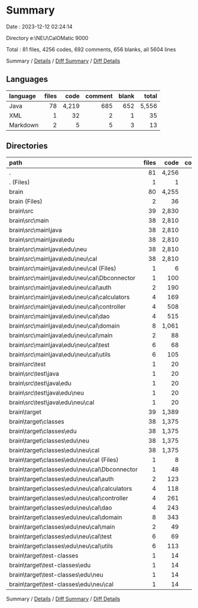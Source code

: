 # Summary

Date : 2023-12-12 02:24:14

Directory e:\\NEU\\CalOMatic 9000

Total : 81 files,  4256 codes, 692 comments, 656 blanks, all 5604 lines

Summary / [Details](details.md) / [Diff Summary](diff.md) / [Diff Details](diff-details.md)

## Languages
| language | files | code | comment | blank | total |
| :--- | ---: | ---: | ---: | ---: | ---: |
| Java | 78 | 4,219 | 685 | 652 | 5,556 |
| XML | 1 | 32 | 2 | 1 | 35 |
| Markdown | 2 | 5 | 5 | 3 | 13 |

## Directories
| path | files | code | comment | blank | total |
| :--- | ---: | ---: | ---: | ---: | ---: |
| . | 81 | 4,256 | 692 | 656 | 5,604 |
| . (Files) | 1 | 1 | 0 | 1 | 2 |
| brain | 80 | 4,255 | 692 | 655 | 5,602 |
| brain (Files) | 2 | 36 | 7 | 3 | 46 |
| brain\\src | 39 | 2,830 | 648 | 633 | 4,111 |
| brain\\src\\main | 38 | 2,810 | 634 | 628 | 4,072 |
| brain\\src\\main\\java | 38 | 2,810 | 634 | 628 | 4,072 |
| brain\\src\\main\\java\\edu | 38 | 2,810 | 634 | 628 | 4,072 |
| brain\\src\\main\\java\\edu\\neu | 38 | 2,810 | 634 | 628 | 4,072 |
| brain\\src\\main\\java\\edu\\neu\\cal | 38 | 2,810 | 634 | 628 | 4,072 |
| brain\\src\\main\\java\\edu\\neu\\cal (Files) | 1 | 6 | 5 | 3 | 14 |
| brain\\src\\main\\java\\edu\\neu\\cal\\Dbconnector | 1 | 100 | 38 | 19 | 157 |
| brain\\src\\main\\java\\edu\\neu\\cal\\auth | 2 | 190 | 26 | 39 | 255 |
| brain\\src\\main\\java\\edu\\neu\\cal\\calculators | 4 | 169 | 84 | 49 | 302 |
| brain\\src\\main\\java\\edu\\neu\\cal\\controller | 4 | 508 | 59 | 84 | 651 |
| brain\\src\\main\\java\\edu\\neu\\cal\\dao | 4 | 515 | 106 | 104 | 725 |
| brain\\src\\main\\java\\edu\\neu\\cal\\domain | 8 | 1,061 | 176 | 257 | 1,494 |
| brain\\src\\main\\java\\edu\\neu\\cal\\main | 2 | 88 | 30 | 19 | 137 |
| brain\\src\\main\\java\\edu\\neu\\cal\\test | 6 | 68 | 63 | 25 | 156 |
| brain\\src\\main\\java\\edu\\neu\\cal\\utils | 6 | 105 | 47 | 29 | 181 |
| brain\\src\\test | 1 | 20 | 14 | 5 | 39 |
| brain\\src\\test\\java | 1 | 20 | 14 | 5 | 39 |
| brain\\src\\test\\java\\edu | 1 | 20 | 14 | 5 | 39 |
| brain\\src\\test\\java\\edu\\neu | 1 | 20 | 14 | 5 | 39 |
| brain\\src\\test\\java\\edu\\neu\\cal | 1 | 20 | 14 | 5 | 39 |
| brain\\target | 39 | 1,389 | 37 | 19 | 1,445 |
| brain\\target\\classes | 38 | 1,375 | 37 | 19 | 1,431 |
| brain\\target\\classes\\edu | 38 | 1,375 | 37 | 19 | 1,431 |
| brain\\target\\classes\\edu\\neu | 38 | 1,375 | 37 | 19 | 1,431 |
| brain\\target\\classes\\edu\\neu\\cal | 38 | 1,375 | 37 | 19 | 1,431 |
| brain\\target\\classes\\edu\\neu\\cal (Files) | 1 | 8 | 0 | 0 | 8 |
| brain\\target\\classes\\edu\\neu\\cal\\Dbconnector | 1 | 48 | 0 | 1 | 49 |
| brain\\target\\classes\\edu\\neu\\cal\\auth | 2 | 123 | 15 | 2 | 140 |
| brain\\target\\classes\\edu\\neu\\cal\\calculators | 4 | 118 | 0 | 0 | 118 |
| brain\\target\\classes\\edu\\neu\\cal\\controller | 4 | 261 | 0 | 4 | 265 |
| brain\\target\\classes\\edu\\neu\\cal\\dao | 4 | 243 | 0 | 11 | 254 |
| brain\\target\\classes\\edu\\neu\\cal\\domain | 8 | 343 | 22 | 0 | 365 |
| brain\\target\\classes\\edu\\neu\\cal\\main | 2 | 49 | 0 | 0 | 49 |
| brain\\target\\classes\\edu\\neu\\cal\\test | 6 | 69 | 0 | 0 | 69 |
| brain\\target\\classes\\edu\\neu\\cal\\utils | 6 | 113 | 0 | 1 | 114 |
| brain\\target\\test-classes | 1 | 14 | 0 | 0 | 14 |
| brain\\target\\test-classes\\edu | 1 | 14 | 0 | 0 | 14 |
| brain\\target\\test-classes\\edu\\neu | 1 | 14 | 0 | 0 | 14 |
| brain\\target\\test-classes\\edu\\neu\\cal | 1 | 14 | 0 | 0 | 14 |

Summary / [Details](details.md) / [Diff Summary](diff.md) / [Diff Details](diff-details.md)